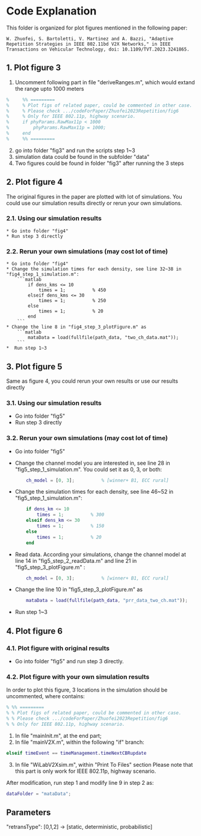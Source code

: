 # Code Explanation
This folder is organized for plot figures mentioned in the following paper:

    W. Zhuofei, S. Bartoletti, V. Martinez and A. Bazzi, "Adaptive Repetition Strategies in IEEE 802.11bd V2X Networks," in IEEE Transactions on Vehicular Technology, doi: 10.1109/TVT.2023.3241865.

## 1. Plot figure 3
1. Uncomment following part in file "deriveRanges.m", which would extand the range upto 1000 meters
```matlab
%     %% =========
%     % Plot figs of related paper, could be commented in other case.
%     % Please check .../codeForPaper/Zhuofei2023Repetition/fig6
%     % Only for IEEE 802.11p, highway scenario. 
%     if phyParams.RawMax11p < 1000
%         phyParams.RawMax11p = 1000;
%     end
%     %% =========
```
2. go into folder "fig3" and run the scripts step 1~3
3. simulation data could be found in the subfolder "data"
4. Two figures could be found in folder "fig3" after running the 3 steps

## 2. Plot figure 4
The original figures in the paper are plotted with lot of simulations. You could use our simulation results directly or rerun your own simulations.
### 2.1. Using our simulation results
    * Go into folder "fig4"
    * Run step 3 directly

### 2.2. Rerun your own simulations (**may cost lot of time**)
    * Go into folder "fig4"
    * Change the simulation times for each density, see line 32~38 in "fig4_step_1_simulation.m":
        ```matlab
            if dens_kms <= 10
                times = 1;          % 450
            elseif dens_kms <= 30
                times = 1;          % 250
            else
                times = 1;          % 20
            end
        ```
    * Change the line 8 in "fig4_step_3_plotFigure.m" as
        ```matlab
            mataData = load(fullfile(path_data, "two_ch_data.mat"));
        ```
    *  Run step 1~3

## 3. Plot figure 5
Same as figure 4, you could rerun your own results or use our results directly

### 3.1. Using our simulation results
* Go into folder "fig5"
* Run step 3 directly

### 3.2. Rerun your own simulations (**may cost lot of time**)
* Go into folder "fig5"
* Change the channel model you are interested in, see line 28 in "fig5_step_1_simulation.m". You could set it as 0, 3, or both:

    ```matlab
        ch_model = [0, 3];          % [winner+ B1, ECC rural]
    ```
* Change the simulation times for each density, see line 46~52 in "fig5_step_1_simulation.m":
    ```matlab
        if dens_km <= 10
            times = 1;          % 300
        elseif dens_km <= 30
            times = 1;          % 150
        else
            times = 1;          % 20
        end
    ```
* Read data. According your simulations, change the channel model at line 14 in "fig5_step_2_readData.m" and line 21 in "fig5_step_3_plotFigure.m" :
    ```matlab
        ch_model = [0, 3];          % [winner+ B1, ECC rural]
    ```
* Change the line 10 in "fig5_step_3_plotFigure.m" as
    ```matlab
        mataData = load(fullfile(path_data, "prr_data_two_ch.mat"));
    ```
*  Run step 1~3

## 4. Plot figure 6
### 4.1. Plot figure with original results
* Go into folder "fig5" and run step 3 directly.

### 4.2. Plot figure with your own simulation results
In order to plot this figure, 3 locations in the simulation should be uncommented, where contains:
```matlab
% %% =========
% % Plot figs of related paper, could be commented in other case.
% % Please check .../codeForPaper/Zhuofei2023Repetition/fig6
% % Only for IEEE 802.11p, highway scenario. 
```
1. In file "mainInit.m", at the end part;
2. In file "mainV2X.m", within the following "if" branch:
```matlab
elseif timeEvent == timeManagement.timeNextCBRupdate
```
3. In file "WiLabV2Xsim.m", within "Print To Files" section
Please note that this part is only work for IEEE 802.11p, highway scenario. 

After modification, run step 1 and modify line 9 in step 2 as:
```matlab
dataFolder = "mataData";
```

## Parameters
"retransType": [0,1,2] -> [static, deterministic, probabilistic]
